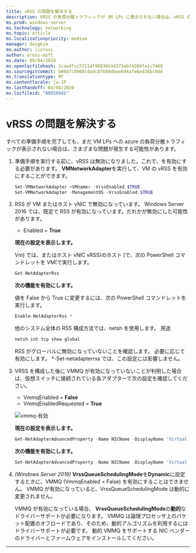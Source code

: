 ```yaml
---
title: vRSS の問題を解決する
description: VRSS の負荷分散トラフィックが VM LPs に表示されない場合は、vRSS の問題を解決します。
ms.prod: windows-server
ms.technology: networking
ms.topic: article
ms.localizationpriority: medium
manager: dougkim
ms.author: lizross
author: eross-msft
ms.date: 09/04/2018
ms.openlocfilehash: 1caedfcc5711df98836b3d373ebf4384fa1c7469
ms.sourcegitcommit: b00d7c8968c4adc8f699dbee694afe6ed36bc9de
ms.translationtype: MT
ms.contentlocale: ja-JP
ms.lasthandoff: 04/08/2020
ms.locfileid: "80858045"
---
```

# <a name="resolve-vrss-issues"></a>vRSS の問題を解決する

すべての準備手順を完了しても、まだ VM LPs への azure の負荷分散トラフィックが表示されない場合は、さまざまな問題が発生する可能性があります。

1. 準備手順を実行する前に、vRSS は無効になりました。これで、を有効にする必要があります。 **VMNetworkAdapter**を実行して、VM の vRSS を有効にすることができます。

   ```PowerShell
   Set-VMNetworkAdapter <VMname> -VrssEnabled $TRUE
   Set-VMNetworkAdapter -ManagementOS -VrssEnabled $TRUE
   ```

2. RSS が VM またはホスト vNIC で無効になっています。 Windows Server 2016 では、既定で RSS が有効になっています。だれかが無効にした可能性があります。 

   - Enabled = **True**

   **現在の設定を表示します。** 

   Vm\) では、またはホスト vNIC vRSS\)のホスト \(で、次の PowerShell コマンドレットを VM\(で実行します。

   ```PowerShell
   Get-NetAdapterRss
   ```

   **次の機能を有効にします。** 

   値を False から True に変更するには、次の PowerShell コマンドレットを実行します。

   ```PowerShell
   Enable-NetAdapterRss *
   ```
   
   他のシステム全体の RSS 構成方法では、netsh を使用します。 用途 
   
    ```cmd
   netsh int tcp show global
   ```
   
   RSS がグローバルに無効になっていないことを確認します。 必要に応じて有効にします。 *-Set-netadapterrss では、この設定には影響しません。

3. VRSS を構成した後に VMMQ が有効になっていないことが判明した場合は、仮想スイッチに接続されている各アダプターで次の設定を確認してください。

   - VmmqEnabled = **False**
   - VmmqEnabledRequested = **True**

   ![vmmq-有効](../../media/vmmq-enabled.png)

   **現在の設定を表示します。** 

   ```PowerShell
   Get-NetAdapterAdvancedProperty -Name NICName -DisplayName 'Virtual Switch RSS'
   ```

   **次の機能を有効にします。** 

   ```PowerShell
   Set-NetAdapterAdvancedProperty -Name NICName -DisplayName 'Virtual Switch RSS' -DisplayValue Enabled”
   ```
 
4. _(Windows Server 2019)_ **VrssQueueSchedulingMode**を**Dynamic**に設定するときに、VMMQ (VmmqEnabled = False) を有効にすることはできません。 VMMQ が有効になっていると、VrssQueueSchedulingMode は動的に変更されません。<p>VMMQ が有効になっている場合、 **VrssQueueSchedulingMode**の**動的**なドライバーサポートが必要になります。  VMMQ は論理プロセッサ上のパケット配置のオフロードであり、そのため、動的アルゴリズムを利用するにはドライバーサポートが必要です。  動的 VMMQ をサポートする NIC ベンダーのドライバーとファームウェアをインストールしてください。



---

